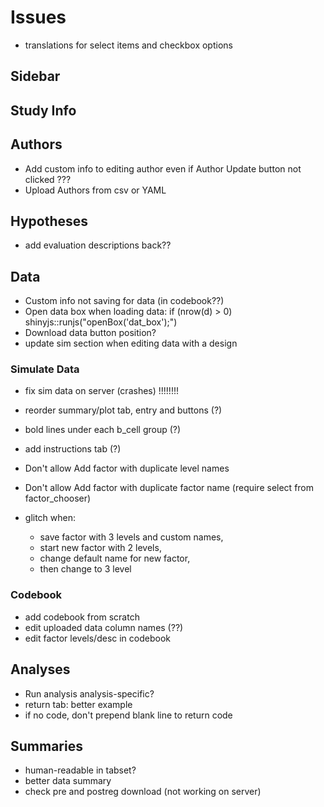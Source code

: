 # Issues

* translations for select items and checkbox options


## Sidebar


## Study Info


## Authors

* Add custom info to editing author even if Author Update button not clicked ???
* Upload Authors from csv or YAML

## Hypotheses

* add evaluation descriptions back??

## Data

* Custom info not saving for data (in codebook??)
* Open data box when loading data: 
    if (nrow(d) > 0) shinyjs::runjs("openBox('dat_box');")
* Download data button position?
* update sim section when editing data with a design

### Simulate Data

* fix sim data on server (crashes) !!!!!!!!
* reorder summary/plot tab, entry and buttons (?)
* bold lines under each b_cell group (?)
* add instructions tab (?)
* Don't allow Add factor with duplicate level names
* Don't allow Add factor with duplicate factor name (require select from factor_chooser)

* glitch when:
    * save factor with 3 levels and custom names, 
    * start new factor with 2 levels, 
    * change default name for new factor,
    * then change to 3 level


### Codebook

* add codebook from scratch
* edit uploaded data column names (??)
* edit factor levels/desc in codebook

## Analyses

* Run analysis analysis-specific?
* return tab: better example
* if no code, don't prepend blank line to return code

## Summaries

* human-readable in tabset?
* better data summary
* check pre and postreg download (not working on server)








